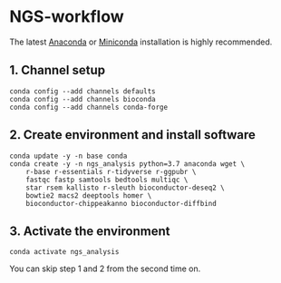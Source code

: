 # NGS-workflow

The latest [Anaconda](https://docs.anaconda.com/anaconda/install/) or [Miniconda](https://docs.conda.io/projects/conda/en/latest/user-guide/install/) installation is highly recommended.

## 1. Channel setup
```
conda config --add channels defaults
conda config --add channels bioconda
conda config --add channels conda-forge
```
## 2. Create environment and install software
```
conda update -y -n base conda
conda create -y -n ngs_analysis python=3.7 anaconda wget \
    r-base r-essentials r-tidyverse r-ggpubr \
    fastqc fastp samtools bedtools multiqc \
    star rsem kallisto r-sleuth bioconductor-deseq2 \
    bowtie2 macs2 deeptools homer \
    bioconductor-chippeakanno bioconductor-diffbind
```

## 3. Activate the environment
```
conda activate ngs_analysis
```
You can skip step 1 and 2 from the second time on.

